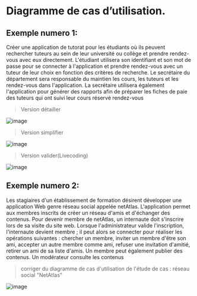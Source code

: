 

# Diagramme de cas d’utilisation.

## Exemple numero 1:

Créer une application de tutorat pour les étudiants où ils peuvent rechercher
tuteurs au sein de leur université ou collège et prendre rendez-vous avec
eux directement. L'étudiant utilisera son identifiant et son mot de passe pour
se connecter à l'application et prendre rendez-vous avec un tuteur de leur
choix en fonction des critères de recherche.
Le secrétaire du département sera responsable du maintien
les cours, les tuteurs et les rendez-vous dans l'application. La
secrétaire utilisera également l'application pour générer des rapports afin de préparer
les fiches de paie des tuteurs qui ont suivi leur cours réservé rendez-vous

> Version détailler

![image](https://user-images.githubusercontent.com/92023794/199442728-b3ecaf21-4508-4a7d-b4e0-87a504d305a6.png)

> Version simplifier

![image](https://user-images.githubusercontent.com/92023794/199446023-03bc7d8d-248e-4b97-81ad-f8f4f37193b5.png)

> Version valider(Livecoding)

![image](https://user-images.githubusercontent.com/92023794/199767135-48bc305f-c89b-47bb-ab46-94fa4d4e3e49.png)


## Exemple numero 2:
Les stagiaires d'un établissement de formation désirent développer une application Web genre
 réseau social appelée netAtlas. L'application permet aux membres inscrits de créer un réseau d'amis
et d'échanger des contenus.
 Pour devenir membre de netAtlas, un internaute doit s'inscrire lors de sa visite du site web. Lorsque
l'administrateur valide l'inscription, l'internaute devient membre ; il peut alors se connecter pour
réaliser les opérations suivantes : chercher un membre, inviter un membre d'être son ami, accepter
un autre membre comme ami, refuser une invitation d'amitié, retirer un ami de sa liste d'amis. Un
membre peut également publier des contenus.
 Un modérateur consulte les contenus

>  corriger du diagramme de cas d'utilisation de l'étude de cas : réseau social "NetAtlas"

![image](https://user-images.githubusercontent.com/92023794/199455180-6cf6bd4d-5dfc-4f13-a8ee-993b45db0f60.png)
